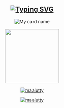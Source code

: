 <div align="center">

## [![Typing SVG](https://readme-typing-svg.herokuapp.com?font=Lemon+milk&color=Y70000&lines=Welcome+to+nijin-husni's+Profile)](https://git.io/typing-svg)



![My card name](https://cardivo.vercel.app/api?name=Nijin-husni&description=Hi,%20Welcome%20To%20❤️Maalutty💙%20Profile%20❤&image=https://i.ibb.co/C7ZVWh7/Screenshot-2021-10-25-21-10-01-2.png&backgroundColor=%23ecf0f1&instagram=maalutty_v2&github=nijin-husni&twitter=&pattern=leaf&colorPattern=%23eaeaea)

<div align="center">
  <p align="center">
  <a href="https://ibb.co/4wyvT9j"><img src="https://i.ibb.co/C7ZVWh7/Screenshot-2021-10-25-21-10-01-2.png""width="170" height="170"/>
  <p align="center">
<a href="#"><img title="maalutty" src="https://img.shields.io/badge/-❤️MAALUTTY_V2💙-blue?&style=for-the-badge"></a>
</p>
  </p>

<a href="https://github.com/nijin-husni"><img title="maalutty" src="https://img.shields.io/badge/husninijin-authot?color=black&style=for-the-badge&logo=github"></a>

</div>



<!---
nijin-husni/nijin-husni is a ✨ special ✨ repository because its `README.md` (this file) appears on your GitHub profile.
You can click the Preview link to take a look at your changes.
--->
